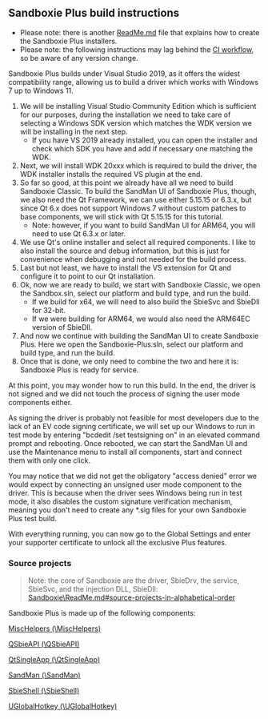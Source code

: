 ## Sandboxie Plus build instructions

- Please note: there is another [ReadMe.md](../Installer/ReadMe.md) file that explains how to create the Sandboxie Plus installers.
- Please note: the following instructions may lag behind the [CI workflow](../.github/workflows/main.yml), so be aware of any version change.

Sandboxie Plus builds under Visual Studio 2019, as it offers the widest compatibility range, allowing us to build a driver which works with Windows 7 up to Windows 11.

1) We will be installing Visual Studio Community Edition which is sufficient for our purposes, during the installation we need to take care of selecting a Windows SDK version which matches the WDK version we will be installing in the next step.
	- If you have VS 2019 already installed, you can open the installer and check which SDK you have and add if necessary one matching the WDK.
2) Next, we will install WDK 20xxx which is required to build the driver, the WDK installer installs the required VS plugin at the end.
3) So far so good, at this point we already have all we need to build Sandboxie Classic. To build the SandMan UI of Sandboxie Plus, though, we also need the Qt Framework, we can use either 5.15.15 or 6.3.x, but since Qt 6.x does not support Windows 7 without custom patches to base components, we will stick with Qt 5.15.15 for this tutorial.
	- Note: however, if you want to build SandMan UI for ARM64, you will need to use Qt 6.3.x or later.
4) We use Qt's online installer and select all required components. I like to also install the source and debug information, but this is just for convenience when debugging and not needed for the build process.
5) Last but not least, we have to install the VS extension for Qt and configure it to point to our Qt installation.
6) Ok, now we are ready to build, we start with Sandboxie Classic, we open the Sandbox.sln, select our platform and build type, and run the build.
	- If we build for x64, we will need to also build the SbieSvc and SbieDll for 32-bit.
	- If we were building for ARM64, we would also need the ARM64EC version of SbieDll.
7) And now we continue with building the SandMan UI to create Sandboxie Plus. Here we open the Sandboxie-Plus.sln, select our platform and build type, and run the build.
8) Once that is done, we only need to combine the two and here it is: Sandboxie Plus is ready for service.

At this point, you may wonder how to run this build. In the end, the driver is not signed and we did not touch the process of signing the user mode components either.

As signing the driver is probably not feasible for most developers due to the lack of an EV code signing certificate, we will set up our Windows to run in test mode by entering "bcdedit /set testsigning on" in an elevated command prompt and rebooting. Once rebooted, we can start the SandMan UI and use the Maintenance menu to install all components, start and connect them with only one click.

You may notice that we did not get the obligatory "access denied" error we would expect by connecting an unsigned user mode component to the driver. This is because when the driver sees Windows being run in test mode, it also disables the custom signature verification mechanism, meaning you don't need to create any *.sig files for your own Sandboxie Plus test build.

With everything running, you can now go to the Global Settings and enter your supporter certificate to unlock all the exclusive Plus features.

### Source projects

> Note: the core of Sandboxie are the driver, SbieDrv, the service, SbieSvc, and the injection DLL, SbieDll:
[Sandboxie\ReadMe.md#source-projects-in-alphabetical-order](../Sandboxie/ReadMe.md#source-projects-in-alphabetical-order)

Sandboxie Plus is made up of the following components:

[MiscHelpers (\MiscHelpers)](./MiscHelpers)

[QSbieAPI (\QSbieAPI)](./QSbieAPI)

[QtSingleApp (\QtSingleApp)](./QtSingleApp)

[SandMan (\SandMan)](./SandMan)

[SbieShell (\SbieShell)](./SbieShell)

[UGlobalHotkey (\UGlobalHotkey)](./UGlobalHotkey)
